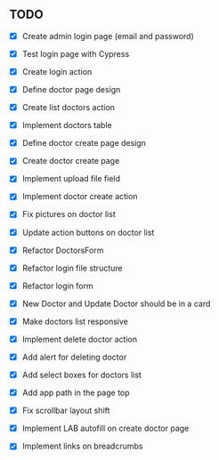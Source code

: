 ## TODO

- [x] Create admin login page (email and password)
- [x] Test login page with Cypress
- [x] Create login action

- [x] Define doctor page design
- [x] Create list doctors action
- [x] Implement doctors table

- [x] Define doctor create page design
- [x] Create doctor create page
- [x] Implement upload file field
- [x] Implement doctor create action

- [x] Fix pictures on doctor list
- [x] Update action buttons on doctor list
- [x] Refactor DoctorsForm
- [x] Refactor login file structure
- [x] Refactor login form
- [x] New Doctor and Update Doctor should be in a card
- [x] Make doctors list responsive
- [x] Implement delete doctor action
- [x] Add alert for deleting doctor
- [x] Add select boxes for doctors list
- [x] Add app path in the page top
- [x] Fix scrollbar layout shift
- [x] Implement LAB autofill on create doctor page
- [x] Implement links on breadcrumbs
